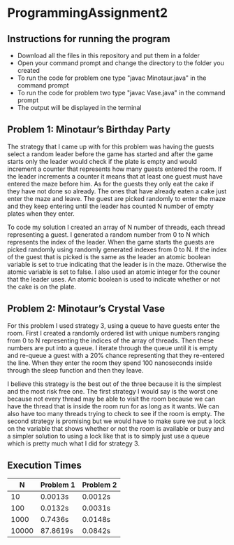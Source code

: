 # ProgrammingAssignment2
## Instructions for running the program
 - Download all the files in this repository and put them in a folder
 - Open your command prompt and change the directory to the folder you created
 - To run the code for problem one type "javac Minotaur.java" in the command prompt
 - To run the code for problem two type "javac Vase.java" in the command prompt
 - The output will be displayed in the terminal

## Problem 1: Minotaur’s Birthday Party
The strategy that I came up with for this problem was having the guests select a random leader before the game has started and after the game starts only the leader would check if the plate is empty and would increment a counter that represents how many guests entered the room. If the leader increments a counter it means that at least one guest must have entered the maze before him. As for the guests they only eat the cake if they have not done so already. The ones that have already eaten a cake just enter the maze and leave. The guest are picked randomly to enter the maze and they keep entering until the leader has counted N number of empty plates when they enter.

To code my solution I created an array of N number of threads, each thread representing a guest. I generated a random number from 0 to N which represents the index of the leader. When the game starts the guests are picked randomly using randomly generated indexes from 0 to N. If the index of the guest that is picked is the same as the leader an atomic boolean variable is set to true indicating that the leader is in the maze. Otherwise the atomic variable is set to false. I also used an atomic integer for the couner that the leader uses. An atomic boolean is used to indicate whether or not the cake is on the plate. 

## Problem 2: Minotaur’s Crystal Vase
For this problem I used strategy 3, using a queue to have guests enter the room. First I created a randomly ordered list with unique numbers ranging from 0 to N representing the indices of the array of threads. Then these numbers are put into a queue. I iterate through the queue until it is empty and re-queue a guest with a 20% chance representing that they re-entered the line. When they enter the room they spend 100 nanoseconds inside through the sleep function and then they leave. 

I believe this strategy is the best out of the three because it is the simplest and the most risk free one. The first strategy I would say is the worst one because not every thread may be able to visit the room because we can have the thread that is inside the room run for as long as it wants. We can also have too many threads trying to check to see if the room is empty. The second strategy is promising but we would have to make sure we put a lock on the variable that shows whether or not the room is available or busy and a simpler solution to using a lock like that is to simply just use a queue which is pretty much what I did for strategy 3.

## Execution Times
|   N   | Problem 1|Problem 2|
|-------|----------|---------|
| 10    | 0.0013s  | 0.0012s |
| 100   | 0.0132s  | 0.0031s |
| 1000  | 0.7436s  | 0.0148s |
| 10000 | 87.8619s | 0.0842s |
